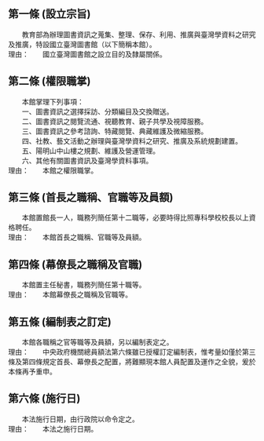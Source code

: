 第一條 (設立宗旨)
-----------------
　　教育部為辦理圖書資訊之蒐集、整理、保存、利用、推廣與臺灣學資料之研究及推廣，特設國立臺灣圖書館（以下簡稱本館）。  
理由：　　國立臺灣圖書館之設立目的及隸屬關係。

第二條 (權限職掌)
-----------------
　　本館掌理下列事項：  
　　一、圖書資訊之選擇採訪、分類編目及交換贈送。  
　　二、圖書資訊之閱覽流通、視聽教育、親子共學及視障服務。  
　　三、圖書資訊之參考諮詢、特藏閱覽、典藏維護及微縮服務。  
　　四、社教、藝文活動之辦理與臺灣學資料之研究、推廣及系統規劃建置。  
　　五、陽明山中山樓之規劃、維護及營運管理。  
　　六、其他有關圖書資訊及臺灣學資料事項。  
理由：　　本館之權限職掌。

第三條 (首長之職稱、官職等及員額)
---------------------------------
　　本館置館長一人，職務列簡任第十二職等，必要時得比照專科學校校長以上資格聘任。  
理由：　　本館首長之職稱、官職等及員額。

第四條 (幕僚長之職稱及官職)
---------------------------
　　本館置主任秘書，職務列簡任第十職等。  
理由：　　本館幕僚長之職稱及官職等。

第五條 (編制表之訂定)
---------------------
　　本館各職稱之官等職等及員額，另以編制表定之。  
理由：　　中央政府機關總員額法第六條雖已授權訂定編制表，惟考量如僅於第三條及第四條規定首長、幕僚長之配置，將難顯現本館人員配置及運作之全貌，爰於本條再予重申。

第六條 (施行日)
---------------
　　本法施行日期，由行政院以命令定之。  
理由：　　本法之施行日期。